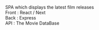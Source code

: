 SPA which displays the latest film releases
<br>
Front : React / Next
<br>
Back : Express
<br>
API : The Movie DataBase
